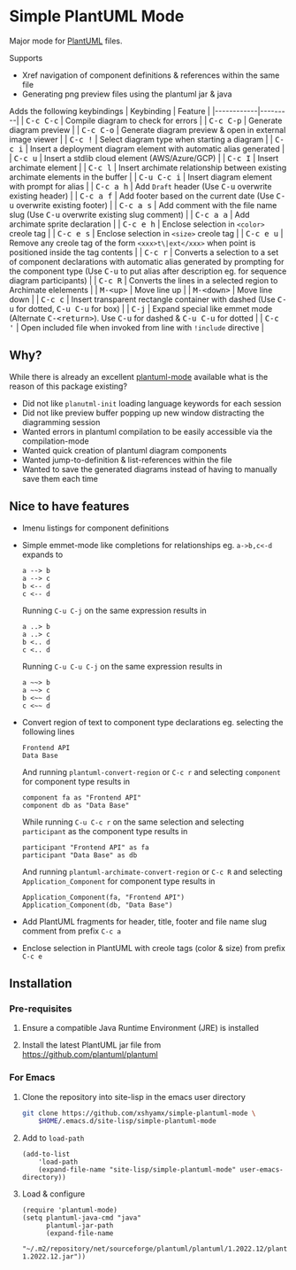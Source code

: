 # Simple PlantUML Mode #

Major mode for [PlantUML](https://plantuml.com/) files.

Supports

- Xref navigation of component definitions & references within the same file
- Generating png preview files using the plantuml jar & java

Adds the following keybindings
| Keybinding | Feature |
|------------|---------|
| <kbd>C-c C-c</kbd> | Compile diagram to check for errors |
| <kbd>C-c C-p</kbd> | Generate diagram preview |
| <kbd>C-c C-o</kbd> | Generate diagram preview & open in external image viewer |
| <kbd>C-c !</kbd> | Select diagram type when starting a diagram |
| <kbd>C-c i</kbd> | Insert a deployment diagram element with automatic alias generated |
| <kbd>C-c u</kbd> | Insert a stdlib cloud element (AWS/Azure/GCP) |
| <kbd>C-c I</kbd> | Insert archimate element |
| <kbd>C-c l</kbd> | Insert archimate relationship between existing archimate elements in the buffer |
| <kbd>C-u C-c i</kbd> | Insert diagram element with prompt for alias |
| <kbd>C-c a h</kbd> | Add `Draft` header (Use <kbd>C-u</kbd> overwrite existing header) |
| <kbd>C-c a f</kbd> | Add footer based on the current date (Use <kbd>C-u</kbd> overwrite existing footer) |
| <kbd>C-c a s</kbd> | Add comment with the file name slug (Use <kbd>C-u</kbd> overwrite existing slug comment) |
| <kbd>C-c a a</kbd> | Add archimate sprite declaration |
| <kbd>C-c e h</kbd> | Enclose selection in `<color>` creole tag |
| <kbd>C-c e s</kbd> | Enclose selection in `<size>` creole tag |
| <kbd>C-c e u</kbd> | Remove any creole tag of the form `<xxx>t\|ext</xxx>` when point is positioned inside the tag contents |
| <kbd>C-c r</kbd> | Converts a selection to a set of component declarations with automatic alias generated by prompting for the component type (Use <kbd>C-u</kbd> to put alias after description eg. for sequence diagram participants) |
| <kbd>C-c R</kbd> | Converts the lines in a selected region to Archimate elelements |
| <kbd>M-&lt;up&gt;</kbd> | Move line up |
| <kbd>M-&lt;down&gt;</kbd> | Move line down |
| <kbd>C-c c</kbd> | Insert transparent rectangle container with dashed (Use <kbd>C-u</kbd> for dotted, <kbd>C-u C-u</kbd> for box) |
| <kbd>C-j</kbd> | Expand special like emmet mode (Alternate <kbd>C-&lt;return&gt;</kbd>). Use <kbd>C-u</kbd> for dashed & <kbd>C-u C-u</kbd> for dotted |
| <kbd>C-c '</kbd> | Open included file when invoked from line with `!include` directive |

## Why? ##

While there is already an excellent [plantuml-mode](https://github.com/skuro/plantuml-mode/) available what is the reason of this package existing?

- Did not like `planutml-init` loading language keywords for each session
- Did not like preview buffer popping up new window distracting the diagramming session
- Wanted errors in plantuml compilation to be easily accessible via the compilation-mode
- Wanted quick creation of plantuml diagram components
- Wanted jump-to-definition & list-references within the file
- Wanted to save the generated diagrams instead of having to manually save them each time

## Nice to have features ##

- Imenu listings for component definitions
- Simple emmet-mode like completions for relationships eg. `a->b,c<-d`
  expands to

  ```
  a --> b
  a --> c
  b <-- d
  c <-- d
  ```

  Running `C-u C-j` on the same expression results in

  ```
  a ..> b
  a ..> c
  b <.. d
  c <.. d
  ```
  Running `C-u C-u C-j` on the same expression results in

  ```
  a ~~> b
  a ~~> c
  b <~~ d
  c <~~ d
  ```

- Convert region of text to component type declarations eg. selecting the following lines

  ```
  Frontend API
  Data Base
  ```
  And running `plantuml-convert-region` or `C-c r` and selecting `component` for component type results in

  ```
  component fa as "Frontend API"
  component db as "Data Base"
  ```
  While running `C-u C-c r` on the same selection and selecting `participant` as the component type results in

  ```
  participant "Frontend API" as fa
  participant "Data Base" as db
  ```

  And running `plantuml-archimate-convert-region` or `C-c R` and selecting `Application_Component` for component type results in

  ```
  Application_Component(fa, "Frontend API")
  Application_Component(db, "Data Base")
  ```
- Add PlantUML fragments for header, title, footer and file name slug comment from prefix `C-c a`
- Enclose selection in PlantUML with creole tags (color & size) from prefix `C-c e`

## Installation ##

### Pre-requisites ###

1. Ensure a compatible Java Runtime Environment (JRE) is installed

2. Install the latest PlantUML jar file from https://github.com/plantuml/plantuml

### For Emacs ###

1. Clone the repository into site-lisp in the emacs user directory

	``` sh
	git clone https://github.com/xshyamx/simple-plantuml-mode \
	    $HOME/.emacs.d/site-lisp/simple-plantuml-mode
	```

2. Add to `load-path`

    ```emacs-lisp
    (add-to-list
    	'load-path
    	(expand-file-name "site-lisp/simple-plantuml-mode" user-emacs-directory))
    ```

3. Load & configure

	```emacs-lisp
	(require 'plantuml-mode)
	(setq plantuml-java-cmd "java"
		  plantuml-jar-path
		  (expand-file-name
		   "~/.m2/repository/net/sourceforge/plantuml/plantuml/1.2022.12/plantuml-1.2022.12.jar"))
	```
